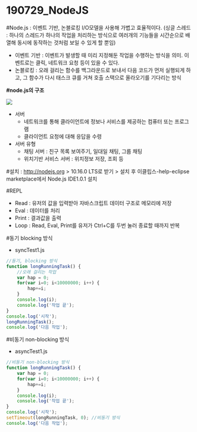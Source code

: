 # 190729_NodeJS

#Node.js : 이벤트 기반, 논블로킹 I/O모델을 사용해 가볍고 효율적이다. (싱글 스레드 : 하나의 스레드가 하나의 작업을 처리하는 방식으로 여러개의 기능들을 시간순으로 배열해 동시에 동작하는 것처럼 보일 수 있게 할 뿐임)

- 이벤트 기반 :  이벤트가 발생할 때 미리 지정해둔 작업을 수행하는 방식을 의미. 이벤트로는 클릭, 네트워크 요청 등이 있을 수 있다.
- 논블로킹 :  오래 걸리는 함수를 백그라운드로 보내서 다음 코드가 먼저 실행되게 하고, 그 함수가 다시 태스크 큐를 거쳐 호출 스택으로 올라오기를 기다리는 방식





**#node.js의 구조**

![](C:\Users\student\Desktop\nodejs1.PNG)



- 서버
  - 네트워크를 통해 클라이언트에 정보나 서비스를 제공하는 컴퓨터 또는 프로그램
  - 클라이언트 요청에 대해 응답을 수령
- 서버 유형
  - 채팅 서버 : 친구 목록 보여주기, 일대일 채팅, 그룹 채팅
  - 위치기반 서비스 서버 : 위치정보 저장, 조회 등



#설치 : http://nodejs.org > 10.16.0 LTS로 받기 > 설치 후 이클립스-help-eclipse marketplace에서 Node.js IDE1.0.1 설치



#REPL

-  Read : 유저의 값을 입력받아 자바스크립트 데이터 구조로 메모리에 저장
- Eval : 데이터를 처리
- Print : 결과값을 출력
- Loop : Read, Eval, Print를 유저가 Ctrl+C를 두번 눌러 종료할 때까지 반복



#동기 blocking 방식

- syncTest1.js

```javascript
//동기, blocking 방식
function longRunningTask() {
	//오래 걸리는 작업
	var hap = 0;
	for(var i=0; i<10000000; i++) {
		hap+=i;
	}
	console.log(i);
	console.log('작업 끝');
}
console.log('시작');
longRunningTask();
console.log('다음 작업');
```



#비동기 non-blocking 방식

- asyncTest1.js

```javascript
//비동기 non-blocking 방식
function longRunningTask() {
	var hap = 0;
	for(var i=0; i<10000000; i++) {
		hap+=i;
	}
	console.log(i);
	console.log('작업 끝');
}
console.log('시작');
setTimeout(longRunningTask, 0); //비동기 방식
console.log('다음 작업');
```



